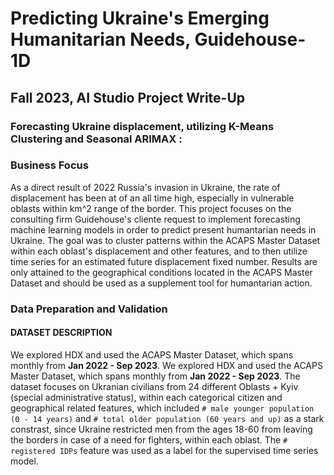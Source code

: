 # Predicting Ukraine's Emerging Humanitarian Needs, Guidehouse-1D
## Fall 2023, AI Studio Project Write-Up

### Forecasting Ukraine displacement, utilizing K-Means Clustering and Seasonal ARIMAX :

### Business Focus 

As a direct result of 2022 Russia's invasion in Ukraine, the rate of displacement has been at of an all time high, especially in vulnerable oblasts within km^2 range of the border. This project focuses on the consulting firm Guidehouse's cliente request to implement forecasting machine learning models in order to predict present humantarian needs in Ukraine. The goal was to cluster patterns within the ACAPS Master Dataset within each oblast's displacement and other features, and to then utilize time series for an estimated future displacement fixed number. Results are only attained to the geographical conditions located in the ACAPS Master Dataset and should be used as a supplement tool for humantarian action.

### Data Preparation and Validation
#### DATASET DESCRIPTION

We explored HDX and used the ACAPS Master Dataset, which spans monthly from **Jan 2022 - Sep 2023**. We explored HDX and used the ACAPS Master Dataset, which spans monthly from **Jan 2022 - Sep 2023**. The dataset focuses on Ukranian civilians from 24 different Oblasts + Kyiv (special administrative status), within each categorical citizen and geographical related features, which included `# male younger population (0 - 14 years)` and `# total older population (60 years and up)` as a stark constrast, since Ukraine restricted men from the ages 18-60 from leaving the borders in case of a need for fighters, within each oblast. The `# registered IDPs` feature was used as a label for the supervised time series model.

